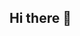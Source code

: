 ## Hi there 👋

<!--
**mladens22/mladens22** is a ✨ _special_ ✨ repository because its `README.md` (this file) appears on your GitHub profile.

Here are some ideas to get you started:

- 🔭 I’m currently working on Wordpress & Frontend projects
- 🌱 I’m currently learning no-code web design tools
- 💬 Ask me about anything you wish
